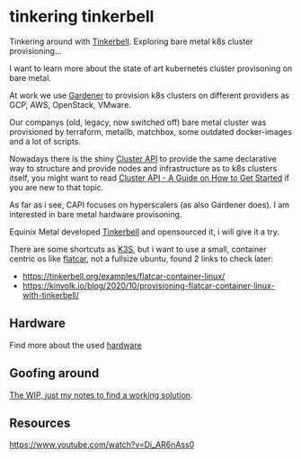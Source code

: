 # tinkering tinkerbell
Tinkering around with [Tinkerbell](https://docs.tinkerbell.org/).
Exploring bare metal k8s cluster provisioning...

I want to learn more about the state of art kubernetes cluster provisoning on bare metal.

At work we use [Gardener](https://gardener.cloud/) to provision k8s clusters on
different providers as GCP, AWS, OpenStack, VMware.

Our companys (old, legacy, now switched off) bare metal cluster was provisioned by
terraform, metallb, matchbox, some outdated docker-images and a lot of scripts.

Nowadays there is the shiny [Cluster API](https://cluster-api.sigs.k8s.io/) to
provide the same declarative way to structure and provide nodes and
infrastructure as to k8s clusters itself, you might want to read [Cluster API -
A Guide on How to Get
Started](https://medium.com/condenastengineering/clusterapi-a-guide-on-how-to-get-started-ff9a81262945)
if you are new to that topic.

As far as i see, CAPI focuses on hyperscalers (as also Gardener does). 
I am interested in bare metal hardware provisoning.

Equinix Metal developed [Tinkerbell](https://docs.tinkerbell.org) and opensourced it, i will give it a try.

There are some shortcuts as [K3S](https://k3s.io/), but i want to use a small, container centric os like 
[flatcar](https://www.flatcar.org/), not a fullsize ubuntu, found 2 links to check later:

* https://tinkerbell.org/examples/flatcar-container-linux/
* https://kinvolk.io/blog/2020/10/provisioning-flatcar-container-linux-with-tinkerbell/

## Hardware

Find more about the used [hardware](hardware.md)

## Goofing around

[The WIP, just my notes to find a working solution](goofing-around.md).
  

## Resources

https://www.youtube.com/watch?v=Di_AR6nAss0

